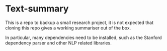 # Text-summary

This is a repo to backup a small research project, it is not expected
that cloning this repo gives a working summariser out of the box.

In particular, many dependencies need to be installed, such as the Stanford dependency parser and other NLP related libraries.
